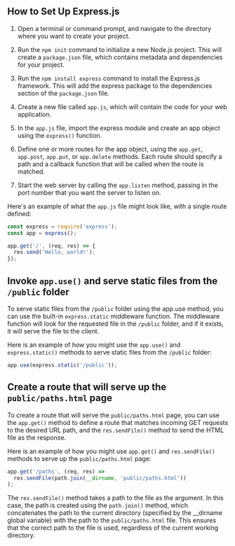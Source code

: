 ## How to Set Up Express.js ##
1. Open a terminal or command prompt, and navigate to the directory where you want to create your project.

2. Run the `npm init` command to initialize a new Node.js project. This will create a `package.json` file, which contains metadata and dependencies for your project.

3. Run the ``` npm install express ``` command to install the Express.js framework. This will add the express package to the dependencies section of the `package.json` file.

4. Create a new file called ```app.js```, which will contain the code for your web application.

5. In the ```app.js``` file, import the express module and create an app object using the `express()` function.

6. Define one or more routes for the app object, using the ```app.get```, ```app.post```, ```app.put```, or ```app.delete``` methods. Each route should specify a path and a callback function that will be called when the route is matched.

7. Start the web server by calling the ```app.listen``` method, passing in the port number that you want the server to listen on.  

Here's an example of what the ```app.js``` file might look like, with a single route defined:

```javascript
const express = require('express');
const app = express();

app.get('/', (req, res) => {
  res.send('Hello, world!');
});
```


## Invoke `app.use()` and serve static files from the `/public` folder ##  

To serve static files from the ```/public``` folder using the app.use method, you can use the built-in ```express.static``` middleware function. The middleware function will look for the requested file in the ```/public``` folder, and if it exists, it will serve the file to the client.  

Here is an example of how you might use the ```app.use()``` and ```express.static()``` methods to serve static files from the ```/public``` folder:  
```javascript
app.use(express.static('/public'));
```

## Create a route that will serve up the `public/paths.html` page ##  

To create a route that will serve the ```public/paths.html``` page, you can use the ```app.get()``` method to define a route that matches incoming GET requests to the desired URL path, and the ```res.sendFile()``` method to send the HTML file as the response.

Here is an example of how you might use `app.get()` and `res.sendFile()` methods to serve up the `public/paths.html` page:  

```javascript 
app.get('/paths', (req, res) =>
  res.sendFile(path.join(__dirname, 'public/paths.html'))
);
```  

The `res.sendFile()` method takes a path to the file as the argument. In this case, the path is created using the `path.join()` method, which concatenates the path to the current directory (specified by the __dirname global variable) with the path to the `public/paths.html` file. This ensures that the correct path to the file is used, regardless of the current working directory.